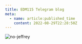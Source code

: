```yaml
---
title: EDM115 Telegram blog
meta:
  - name: article:published_time
    content: 2022-08-29T22:28:50Z
---
```


![no-jeffrey](/img/blog/2022/08-29-no-jeffrey.webp)

